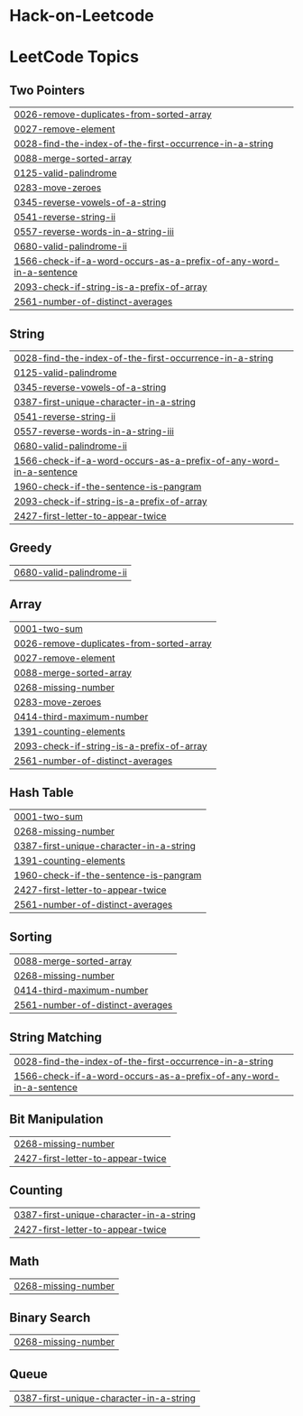 # Hack-on-Leetcode
<!---LeetCode Topics Start-->
# LeetCode Topics
## Two Pointers
|  |
| ------- |
| [0026-remove-duplicates-from-sorted-array](https://github.com/Lavan-ya/Hack-on-Leetcode/tree/master/0026-remove-duplicates-from-sorted-array) |
| [0027-remove-element](https://github.com/Lavan-ya/Hack-on-Leetcode/tree/master/0027-remove-element) |
| [0028-find-the-index-of-the-first-occurrence-in-a-string](https://github.com/Lavan-ya/Hack-on-Leetcode/tree/master/0028-find-the-index-of-the-first-occurrence-in-a-string) |
| [0088-merge-sorted-array](https://github.com/Lavan-ya/Hack-on-Leetcode/tree/master/0088-merge-sorted-array) |
| [0125-valid-palindrome](https://github.com/Lavan-ya/Hack-on-Leetcode/tree/master/0125-valid-palindrome) |
| [0283-move-zeroes](https://github.com/Lavan-ya/Hack-on-Leetcode/tree/master/0283-move-zeroes) |
| [0345-reverse-vowels-of-a-string](https://github.com/Lavan-ya/Hack-on-Leetcode/tree/master/0345-reverse-vowels-of-a-string) |
| [0541-reverse-string-ii](https://github.com/Lavan-ya/Hack-on-Leetcode/tree/master/0541-reverse-string-ii) |
| [0557-reverse-words-in-a-string-iii](https://github.com/Lavan-ya/Hack-on-Leetcode/tree/master/0557-reverse-words-in-a-string-iii) |
| [0680-valid-palindrome-ii](https://github.com/Lavan-ya/Hack-on-Leetcode/tree/master/0680-valid-palindrome-ii) |
| [1566-check-if-a-word-occurs-as-a-prefix-of-any-word-in-a-sentence](https://github.com/Lavan-ya/Hack-on-Leetcode/tree/master/1566-check-if-a-word-occurs-as-a-prefix-of-any-word-in-a-sentence) |
| [2093-check-if-string-is-a-prefix-of-array](https://github.com/Lavan-ya/Hack-on-Leetcode/tree/master/2093-check-if-string-is-a-prefix-of-array) |
| [2561-number-of-distinct-averages](https://github.com/Lavan-ya/Hack-on-Leetcode/tree/master/2561-number-of-distinct-averages) |
## String
|  |
| ------- |
| [0028-find-the-index-of-the-first-occurrence-in-a-string](https://github.com/Lavan-ya/Hack-on-Leetcode/tree/master/0028-find-the-index-of-the-first-occurrence-in-a-string) |
| [0125-valid-palindrome](https://github.com/Lavan-ya/Hack-on-Leetcode/tree/master/0125-valid-palindrome) |
| [0345-reverse-vowels-of-a-string](https://github.com/Lavan-ya/Hack-on-Leetcode/tree/master/0345-reverse-vowels-of-a-string) |
| [0387-first-unique-character-in-a-string](https://github.com/Lavan-ya/Hack-on-Leetcode/tree/master/0387-first-unique-character-in-a-string) |
| [0541-reverse-string-ii](https://github.com/Lavan-ya/Hack-on-Leetcode/tree/master/0541-reverse-string-ii) |
| [0557-reverse-words-in-a-string-iii](https://github.com/Lavan-ya/Hack-on-Leetcode/tree/master/0557-reverse-words-in-a-string-iii) |
| [0680-valid-palindrome-ii](https://github.com/Lavan-ya/Hack-on-Leetcode/tree/master/0680-valid-palindrome-ii) |
| [1566-check-if-a-word-occurs-as-a-prefix-of-any-word-in-a-sentence](https://github.com/Lavan-ya/Hack-on-Leetcode/tree/master/1566-check-if-a-word-occurs-as-a-prefix-of-any-word-in-a-sentence) |
| [1960-check-if-the-sentence-is-pangram](https://github.com/Lavan-ya/Hack-on-Leetcode/tree/master/1960-check-if-the-sentence-is-pangram) |
| [2093-check-if-string-is-a-prefix-of-array](https://github.com/Lavan-ya/Hack-on-Leetcode/tree/master/2093-check-if-string-is-a-prefix-of-array) |
| [2427-first-letter-to-appear-twice](https://github.com/Lavan-ya/Hack-on-Leetcode/tree/master/2427-first-letter-to-appear-twice) |
## Greedy
|  |
| ------- |
| [0680-valid-palindrome-ii](https://github.com/Lavan-ya/Hack-on-Leetcode/tree/master/0680-valid-palindrome-ii) |
## Array
|  |
| ------- |
| [0001-two-sum](https://github.com/Lavan-ya/Hack-on-Leetcode/tree/master/0001-two-sum) |
| [0026-remove-duplicates-from-sorted-array](https://github.com/Lavan-ya/Hack-on-Leetcode/tree/master/0026-remove-duplicates-from-sorted-array) |
| [0027-remove-element](https://github.com/Lavan-ya/Hack-on-Leetcode/tree/master/0027-remove-element) |
| [0088-merge-sorted-array](https://github.com/Lavan-ya/Hack-on-Leetcode/tree/master/0088-merge-sorted-array) |
| [0268-missing-number](https://github.com/Lavan-ya/Hack-on-Leetcode/tree/master/0268-missing-number) |
| [0283-move-zeroes](https://github.com/Lavan-ya/Hack-on-Leetcode/tree/master/0283-move-zeroes) |
| [0414-third-maximum-number](https://github.com/Lavan-ya/Hack-on-Leetcode/tree/master/0414-third-maximum-number) |
| [1391-counting-elements](https://github.com/Lavan-ya/Hack-on-Leetcode/tree/master/1391-counting-elements) |
| [2093-check-if-string-is-a-prefix-of-array](https://github.com/Lavan-ya/Hack-on-Leetcode/tree/master/2093-check-if-string-is-a-prefix-of-array) |
| [2561-number-of-distinct-averages](https://github.com/Lavan-ya/Hack-on-Leetcode/tree/master/2561-number-of-distinct-averages) |
## Hash Table
|  |
| ------- |
| [0001-two-sum](https://github.com/Lavan-ya/Hack-on-Leetcode/tree/master/0001-two-sum) |
| [0268-missing-number](https://github.com/Lavan-ya/Hack-on-Leetcode/tree/master/0268-missing-number) |
| [0387-first-unique-character-in-a-string](https://github.com/Lavan-ya/Hack-on-Leetcode/tree/master/0387-first-unique-character-in-a-string) |
| [1391-counting-elements](https://github.com/Lavan-ya/Hack-on-Leetcode/tree/master/1391-counting-elements) |
| [1960-check-if-the-sentence-is-pangram](https://github.com/Lavan-ya/Hack-on-Leetcode/tree/master/1960-check-if-the-sentence-is-pangram) |
| [2427-first-letter-to-appear-twice](https://github.com/Lavan-ya/Hack-on-Leetcode/tree/master/2427-first-letter-to-appear-twice) |
| [2561-number-of-distinct-averages](https://github.com/Lavan-ya/Hack-on-Leetcode/tree/master/2561-number-of-distinct-averages) |
## Sorting
|  |
| ------- |
| [0088-merge-sorted-array](https://github.com/Lavan-ya/Hack-on-Leetcode/tree/master/0088-merge-sorted-array) |
| [0268-missing-number](https://github.com/Lavan-ya/Hack-on-Leetcode/tree/master/0268-missing-number) |
| [0414-third-maximum-number](https://github.com/Lavan-ya/Hack-on-Leetcode/tree/master/0414-third-maximum-number) |
| [2561-number-of-distinct-averages](https://github.com/Lavan-ya/Hack-on-Leetcode/tree/master/2561-number-of-distinct-averages) |
## String Matching
|  |
| ------- |
| [0028-find-the-index-of-the-first-occurrence-in-a-string](https://github.com/Lavan-ya/Hack-on-Leetcode/tree/master/0028-find-the-index-of-the-first-occurrence-in-a-string) |
| [1566-check-if-a-word-occurs-as-a-prefix-of-any-word-in-a-sentence](https://github.com/Lavan-ya/Hack-on-Leetcode/tree/master/1566-check-if-a-word-occurs-as-a-prefix-of-any-word-in-a-sentence) |
## Bit Manipulation
|  |
| ------- |
| [0268-missing-number](https://github.com/Lavan-ya/Hack-on-Leetcode/tree/master/0268-missing-number) |
| [2427-first-letter-to-appear-twice](https://github.com/Lavan-ya/Hack-on-Leetcode/tree/master/2427-first-letter-to-appear-twice) |
## Counting
|  |
| ------- |
| [0387-first-unique-character-in-a-string](https://github.com/Lavan-ya/Hack-on-Leetcode/tree/master/0387-first-unique-character-in-a-string) |
| [2427-first-letter-to-appear-twice](https://github.com/Lavan-ya/Hack-on-Leetcode/tree/master/2427-first-letter-to-appear-twice) |
## Math
|  |
| ------- |
| [0268-missing-number](https://github.com/Lavan-ya/Hack-on-Leetcode/tree/master/0268-missing-number) |
## Binary Search
|  |
| ------- |
| [0268-missing-number](https://github.com/Lavan-ya/Hack-on-Leetcode/tree/master/0268-missing-number) |
## Queue
|  |
| ------- |
| [0387-first-unique-character-in-a-string](https://github.com/Lavan-ya/Hack-on-Leetcode/tree/master/0387-first-unique-character-in-a-string) |
<!---LeetCode Topics End-->